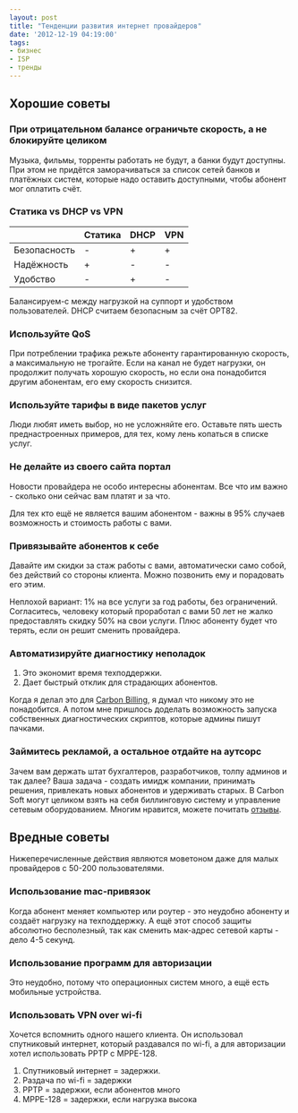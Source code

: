 ```yaml
---
layout: post
title: "Тенденции развития интернет провайдеров"
date: '2012-12-19 04:19:00'
tags:
- бизнес
- ISP
- тренды
---
```


## Хорошие советы

### При отрицательном балансе ограничьте скорость, а не блокируйте целиком

Музыка, фильмы, торренты работать не будут, а банки будут доступны. При этом не придётся заморачиваться за список сетей банков и платёжных систем, которые надо оставить доступными, чтобы абонент мог оплатить счёт.

### Статика vs DHCP vs VPN

| | Статика | DHCP | VPN |
| ---- | ---- |  ---- | ---- |
| Безопасность | - | + | + |
| Надёжность | + | - | - |
| Удобство | - | + | - |

Балансируем-с между нагрузкой на суппорт и удобством пользователей. DHCP считаем безопасным за счёт OPT82.

### Используйте QoS

При потреблении трафика режьте абоненту гарантированную скорость, а максимальную не трогайте. Если на канал не будет нагрузки, он продолжит получать хорошую скорость, но если она понадобится другим абонентам, его ему скорость снизится.

### Используйте тарифы в виде пакетов услуг

Люди любят иметь выбор, но не усложняйте его. Оставьте пять шесть преднастроенных примеров, для тех, кому лень копаться в списке услуг.

### Не делайте из своего сайта портал

Новости провайдера не особо интересны абонентам. Все что им важно - сколько они сейчас вам платят и за что.

Для тех кто ещё не является вашим абонентом - важны в 95% случаев возможность и стоимость работы с вами.

### Привязывайте абонентов к себе

Давайте им скидки за стаж работы с вами, автоматически само собой, без действий со стороны клиента. Можно позвонить ему и порадовать его этим.

Неплохой вариант: 1% на все услуги за год работы, без ограничений. Согласитесь, человеку который проработал с вами 50 лет не жалко предоставлять скидку 50% на свои услуги. Плюс абоненту будет что терять, если он решит сменить провайдера.

### Автоматизируйте диагностику неполадок

1. Это экономит время техподдержки.
2. Дает быстрый отклик для страдающих абонентов.

Когда я делал это для [Carbon Billing](https://www.carbonsoft.ru/products/carbon_billing/), я думал что никому это не понадобится. А потом мне пришлось доделать возможность запуска собственных диагностических скриптов, которые админы пишут пачками.

### Займитесь рекламой, а остальное отдайте на аутсорс

Зачем вам держать штат бухгалтеров, разработчиков, толпу админов и так далее? Ваша задача - создать имидж компании, принимать решения, привлекать новых абонентов и удерживать старых. В Carbon Soft могут целиком взять на себя биллинговую систему и управление сетевым оборудованием. Многим нравится, можете почитать [отзывы](https://www.carbonsoft.ru/category/опыт-использования-carbon-billing-5/).

## Вредные советы

Нижеперечисленные действия являются моветоном даже для малых провайдеров с 50-200 пользователями.

### Использование mac-привязок

Когда абонент меняет компьютер или роутер - это неудобно абоненту и создаёт нагрузку на техподдержку. А ещё этот способ защиты абсолютно бесполезный, так как сменить мак-адрес сетевой карты - дело 4-5 секунд.

### Использование программ для авторизации

Это неудобно, потому что операционных систем много, а ещё есть мобильные устройства.

### Использовать VPN over wi-fi

Хочется вспомнить одного нашего клиента. Он использовал спутниковый интернет, который раздавался по wi-fi, а для авторизации хотел использовать PPTP с MPPE-128.

1. Спутниковый интернет = задержки.
2. Раздача по wi-fi = задержки
3. PPTP = задержки, если абонентов много
4. MPPE-128 = задержки, если нагрузка высока
